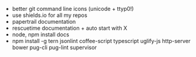 * better git command line icons (unicode + ttyp0!)
* use shields.io for all my repos
* papertrail documentation
* rescuetime documentation + auto start with X
* node, npm install docs
* npm install -g tern jsonlint coffee-script typescript uglify-js http-server bower pug-cli pug-lint supervisor
